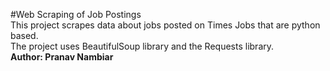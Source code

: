 #Web Scraping of Job Postings
<br>
This project scrapes data about jobs posted on Times Jobs that are python based.
<br>
The project uses BeautifulSoup library and the Requests library.
<br>
<b>Author: Pranav Nambiar</b>
